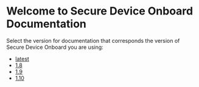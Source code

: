 # Welcome to Secure Device Onboard Documentation

Select the version for documentation that corresponds the version of Secure Device Onboard you are using:

* [latest](https://secure-device-onboard.github.io/docs/latest)
* [1.8](https://secure-device-onboard.github.io/docs/1.8.0)
* [1.9](https://secure-device-onboard.github.io/docs/1.9.0)
* [1.10](https://secure-device-onboard.github.io/docs/1.10.1)